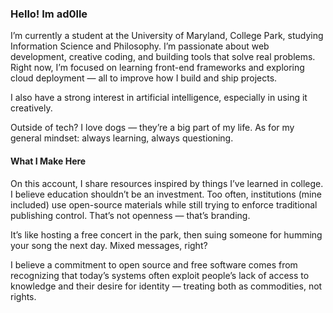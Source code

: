 
### Hello! Im ad0lle

I’m currently a student at the University of Maryland, College Park, studying Information Science and Philosophy. I’m passionate about web development, creative coding, and building tools that solve real problems. Right now, I’m focused on learning front-end frameworks and exploring cloud deployment — all to improve how I build and ship projects.

I also have a strong interest in artificial intelligence, especially in using it creatively.

Outside of tech? I love dogs — they’re a big part of my life.
As for my general mindset: always learning, always questioning.


#### What I Make Here

On this account, I share resources inspired by things I’ve learned in college. I believe education shouldn’t be an investment. Too often, institutions (mine included) use open-source materials while still trying to enforce traditional publishing control. That’s not openness — that’s branding.

It’s like hosting a free concert in the park, then suing someone for humming your song the next day. Mixed messages, right?

I believe a commitment to open source and free software comes from recognizing that today’s systems often exploit people’s lack of access to knowledge and their desire for identity — treating both as commodities, not rights.

